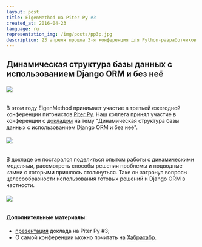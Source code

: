 ```yaml
---
layout: post
title: EigenMethod на Piter Py #3
created_at: 2016-04-23
language: ru
representation_img: /img/posts/pp3p.jpg
description: 23 апреля прошла 3-я конференция для Python-разработчиков на Неве
---
```


## Динамическая структура базы данных c использованием Django ORM и без неё

###### ![](/img/posts/pp3.jpg)

В этом году EigenMethod принимает участие в третьей ежегодной конференции питонистов [Piter Py][ppy]. Наш коллега принял участие в конференции с [докладом][doc] на тему "Динамическая структура базы данных c использованием Django ORM и без неё".  

###### ![](/img/posts/ppy1.jpg)  

В докладе он постарался поделиться опытом работы с динамическими моделями, рассмотреть способы решения проблемы и подводные камни с которыми пришлось столкнуться. Таке он затронул вопросы целесообразности использования готовых решений и Django ORM в частности.  

###### ![](/img/posts/ppy2.jpg)  

#### **Дополнительные материалы:**   

* [презентация][pres] доклада на Piter Py #3;  
* О самой конференции можно почитать на [Хабрахабр][habr].  

[//]: #
   [ppy]: <http://it-sobytie.ru/events/5862#tabs-anons>
   [doc]: <http://it-sobytie.ru/events/5862?dialog_id=39ffba068a3544ace88b77920e437ee7&#tabs-programm>
   [habr]: <https://habrahabr.ru/post/282656/>
   [pres]: <http://eigenmethod.ru/pres/PiterPy.pdf>
